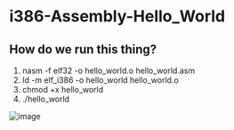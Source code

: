 # i386-Assembly-Hello_World

## How do we run this thing?
1. nasm -f elf32 -o hello_world.o hello_world.asm
2. ld -m elf_i386 -o hello_world hello_world.o
3. chmod +x hello_world
4. ./hello_world

  ![image](https://user-images.githubusercontent.com/86436966/136079123-12bc5253-eb15-4e11-9798-af0983374b5b.png)
